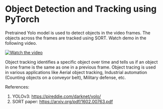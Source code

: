 # Object Detection and Tracking using PyTorch

Pretrained Yolo model is used to detect objects in the video frames. The objects across the frames are tracked using SORT. Watch demo in the following video.

[![Watch the video](https://i.imgur.com/MCWaE9Z.png)](https://youtu.be/FmzJZ7hJfHA)

Object tracking identifies a specific object over time and tells us if an object in one frame is the same as one in a previous frame. Object tracing is used in various applications like Aerial object tracking, Industrial automation (Counting objects on a conveyor belt), Military defense, etc.

References:

1. YOLOv3: https://pjreddie.com/darknet/yolo/
2. SORT paper: https://arxiv.org/pdf/1602.00763.pdf
